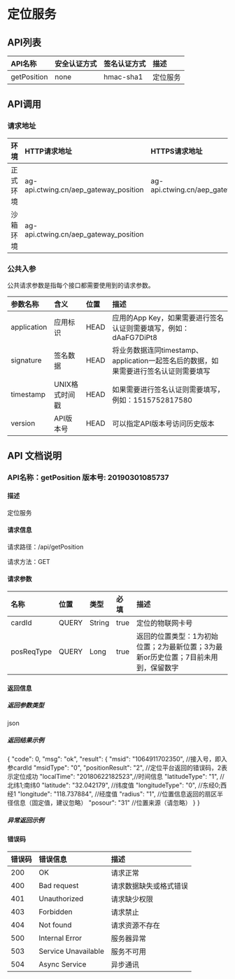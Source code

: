 # 定位服务
## API列表
|API名称 | 安全认证方式 | 签名认证方式 | 描述 |
|:-------|:------|:--------|:--------|
|getPosition|none|hmac-sha1|定位服务|

## API调用
### 请求地址

|环境 | HTTP请求地址  | HTTPS请求地址 |
|:-------|:------|:--------|
|正式环境|ag-api.ctwing.cn/aep_gateway_position|ag-api.ctwing.cn/aep_gateway_position|
|沙箱环境|ag-api.ctwing.cn/aep_gateway_position||

### 公共入参

公共请求参数是指每个接口都需要使用到的请求参数。

|参数名称 | 含义  | 位置 | 描述|
|:-------|:------|:--------|:--------|
|application|应用标识|HEAD|应用的App Key，如果需要进行签名认证则需要填写，例如：dAaFG7DiPt8|
|signature|签名数据|HEAD|将业务数据连同timestamp、application一起签名后的数据，如果需要进行签名认证则需要填写|
|timestamp|UNIX格式时间戳|HEAD|如果需要进行签名认证则需要填写，例如：1515752817580|
|version|API版本号|HEAD|可以指定API版本号访问历史版本|

## API 文档说明
### API名称：getPosition   版本号: 20190301085737

#### 描述

定位服务

#### 请求信息

请求路径：/api/getPosition

请求方法：GET

#### 请求参数

|名称 | 位置| 类型| 必填| 描述|
|:-------|:------|:--------|:--------|:--------|
|cardId|QUERY|String|true|定位的物联网卡号|
|posReqType|QUERY|Long|true|返回的位置类型：1为初始位置；2为最新位置；3为最新or历史位置；7目前未用到，保留数字|


#### 返回信息

##### 返回参数类型
json

##### 返回结果示例
{
    "code": 0,
    "msg": "ok",
    "result": {
        "msid": "1064911702350",      //接入号，即入参cardId
        "msidType": "0",
        "positionResult": "2",        //定位平台返回的错误码，2表示定位成功
        "localTime": "20180622182523",//时间信息
        "latitudeType": "1",          //北纬1;南纬0
        "latitude": "32.042179",      //纬度值
        "longitudeType": "0",         //东经0;西经1
        "longitude": "118.737884",    //经度值
        "radius": "1",                //位置信息返回的扇区半径信息（固定值，建议忽略）
        "posour": "31"                //位置来源（请忽略）
    }
}

##### 异常返回示例


#### 错误码

|错误码 | 错误信息| 描述|
|:-------|:------|:--------|
|200|OK|请求正常|
|400|Bad request|请求数据缺失或格式错误|
|401|Unauthorized|请求缺少权限|
|403|Forbidden|请求禁止|
|404|Not found|请求资源不存在|
|500|Internal Error|服务器异常|
|503|Service Unavailable|服务不可用|
|504|Async Service|异步通讯|

